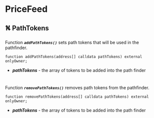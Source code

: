 # PriceFeed

## ⛕ PathTokens

Function ***`addPathTokens()`*** sets path tokens that will be used in the pathfinder.

```solidity
function addPathTokens(address[] calldata pathTokens) external onlyOwner;
```

- ***pathTokens*** - the array of tokens to be added into the path finder

#

Function ***`removePathTokens()`*** removes path tokens from the pathfinder.

```solidity
function removePathTokens(address[] calldata pathTokens) external onlyOwner;
```

- ***pathTokens*** - the array of tokens to be added into the path finder
